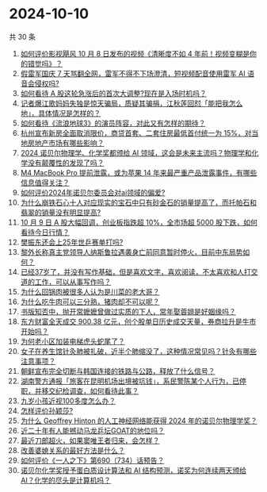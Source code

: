# 2024-10-10

共 30 条

<!-- BEGIN ZHIHUQUESTIONS -->
<!-- 最后更新时间 Thu Oct 10 2024 00:04:49 GMT+0800 (China Standard Time) -->
1. [如何评价影视飓风 10 月 8 日发布的视频《清晰度不如 4 年前！视频变糊是你的错觉吗》？](https://www.zhihu.com/question/790765906)
1. [假雷军国庆 7 天骂翻全网，雷军不得不下场澄清，短视频配音使用雷军 AI 语音会侵权吗?](https://www.zhihu.com/question/726917567)
1. [如何看待 A 股这轮急涨后的首次大调整?现在是入场时机吗？](https://www.zhihu.com/question/792364837)
1. [记者爆江歌妈妈失独是惊天骗局，质疑其骗捐，江秋莲回怼「能把我怎么地」，具体情况是怎样的？](https://www.zhihu.com/question/796292268)
1. [如何看待《流浪地球3》的演员阵容，对此又有怎样的期待？](https://www.zhihu.com/question/768058501)
1. [杭州宣布新房全面取消限价，商贷首套、二套住房最低首付统一为 15%，对当地房地产市场有哪些影响？](https://www.zhihu.com/question/794159477)
1. [2024 诺贝尔物理学、化学奖都颁给 AI 领域，这会是未来主流吗？物理学和化学没有颠覆性的发现了吗？](https://www.zhihu.com/question/794149674)
1. [M4 MacBook Pro 提前泄露，或为苹果 14 年来最严重产品泄露事件，有哪些信息值得关注？](https://www.zhihu.com/question/779121060)
1. [如何评价2024年诺贝尔委员会对ai领域的偏爱?](https://www.zhihu.com/question/781968369)
1. [为什么崩铁石心十人对应现实的宝石中只有砂金石的销量提高了，而托帕石和翡翠的销量没有明显提高?](https://www.zhihu.com/question/778425233)
1. [10 月 9 日 A 股大幅回调，创业板指跌超 10%，全市场超 5000 股下跌，如何看待今日行情？](https://www.zhihu.com/question/788585736)
1. [樊振东还会上25年世乒赛单打吗?](https://www.zhihu.com/question/679783652)
1. [黎外长称真主党领导人纳斯鲁拉遇袭身亡前同意暂时停火，目前中东局势如何？](https://www.zhihu.com/question/731147749)
1. [已经37岁了，并没有写作基础，但是喜欢文字，喜欢阅读，不太喜欢和人打交道的工作，可以从事写作吗？](https://www.zhihu.com/question/663751975)
1. [为什么回锅肉被很多人认为是川菜的老大哥？](https://www.zhihu.com/question/358573196)
1. [为什么吃牛肉可以三分熟，猪肉却不可以呢？](https://www.zhihu.com/question/552089218)
1. [书版知否中，抛开常嬷嬷曾做过实质的下人，常年娶蓉姐是好姻缘吗？](https://www.zhihu.com/question/666618364)
1. [东方财富全天成交 900.38 亿元，创个股单日历史成交天量，券商拉升是牛市开始吗？](https://www.zhihu.com/question/790756864)
1. [为何老小区加装电梯虎头蛇尾了？](https://www.zhihu.com/question/759589179)
1. [女子在养生馆针灸肺被扎破，近半个肺缩没了，这种情况常见吗？针灸有哪些注意事项？](https://www.zhihu.com/question/788684530)
1. [朝鲜宣布完全切断与韩国连接的铁路与公路，释放了什么信号？](https://www.zhihu.com/question/788939859)
1. [湖南警方通报「旅客在昆明机场出境被坑钱」，系民警陈某个人行为，已停职，并移交纪检调查，如何看待此事？](https://www.zhihu.com/question/790282413)
1. [九岁小孩近视100多度怎么办？](https://www.zhihu.com/question/471620406)
1. [怎样评价孙颖莎?](https://www.zhihu.com/question/604736810)
1. [为什么 Geoffrey Hinton 的人工神经网络能获得 2024 年的诺贝尔物理学奖？](https://www.zhihu.com/question/782259111)
1. [近二十年有人能撼动马龙乒坛GOAT的地位吗？](https://www.zhihu.com/question/481828870)
1. [最近刀郎超火，如果窦唯王者归来，会怎样？](https://www.zhihu.com/question/770096284)
1. [改善婆媳关系的最好方法是什么？](https://www.zhihu.com/question/784118274)
1. [如何评价《一人之下》第690（734）话预告？](https://www.zhihu.com/question/791518361)
1. [诺贝尔化学奖授予蛋白质设计算法和 AI 结构预测，诺奖为何连续两天颁给 AI？化学的尽头是计算机吗？](https://www.zhihu.com/question/789377609)
<!-- END ZHIHUQUESTIONS -->
